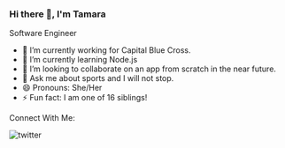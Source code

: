 ### Hi there 👋, I'm Tamara
Software Engineer

- 🔭 I’m currently working for Capital Blue Cross.
- 🌱 I’m currently learning Node.js
- 👯 I’m looking to collaborate on an app from scratch in the near future.
- 💬 Ask me about sports and I will not stop.
- 😄 Pronouns: She/Her
- ⚡ Fun fact: I am one of 16 siblings!

Connect With Me:

![twitter](https://user-images.githubusercontent.com/78834369/162335089-67b4d1fa-f2f2-4022-ae11-f3f44da54212.png)
<!--
**TaylorCoder22/TaylorCoder22** is a ✨ _special_ ✨ repository because its `README.md` (this file) appears on your GitHub profile.

Here are some ideas to get you started:

- 🔭 I’m currently working for Capital Blue Cross.
- 🌱 I’m currently learning Node.js
- 👯 I’m looking to collaborate on an app from scratch in the near future.
- 💬 Ask me about sports and I will not stop.
- 😄 Pronouns: She/Her
- ⚡ Fun fact: I am one of 16 siblings!
-->
